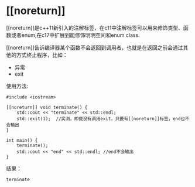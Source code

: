 # [[noreturn]]

[[noreturn]]是c++11新引入的注解标签，在c11中注解标签可以用来修饰类型、函数或者enum,在c17中扩展到能修饰明明空间和enum class.

[[noreturn]]告诉编译器某个函数不会返回到调用者，也就是在返回之前会通过其他的方式终止程序，比如：
* 异常
* exit

使用方法:
```
#include <iostream>

[[noreturn]] void terminate() {
    std::cout << "terminate" << std::endl;
    std::exit(1);  //实测，即使没有调用exit，只要有[[noreturn]]标签，end也不会输出
}

int main() {
    terminate();
    std::cout << "end" << std::endl; //end不会输出
}
```
结果：
```
terminate
```